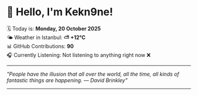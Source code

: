 # 👋 Hello, I'm Kekn9ne!

🗓️ Today is: **Monday, 20 October 2025**  
🌤️ Weather in Istanbul: **⛅️  +12°C**  
📊 GitHub Contributions: **90**  
🎧 Currently Listening: Not listening to anything right now ❌

---

_"People have the illusion that all over the world, all the time, all kinds of fantastic things are happening. — *David Brinkley*"_

---
